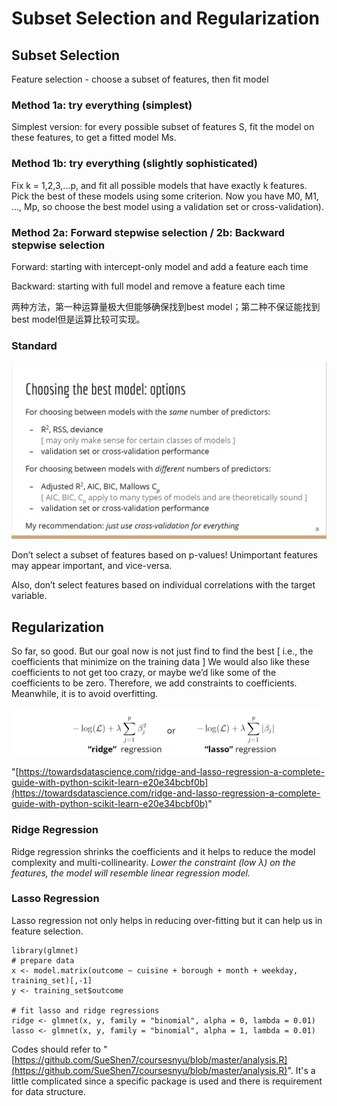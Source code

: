 # Subset Selection and Regularization

## Subset Selection

Feature selection - choose a subset of features, then fit model

### Method 1a: try everything \(simplest\)

Simplest version: for every possible subset of features S, fit the model on these features, to get a fitted model Ms.

### Method 1b: try everything \(slightly sophisticated\)

Fix k = 1,2,3,...p, and fit all possible models that have exactly k features. Pick the best of these models using some criterion. Now you have M0, M1, …, Mp, so choose the best model using a validation set or cross-validation\).

### Method 2a: Forward stepwise selection / 2b: Backward stepwise selection

Forward: starting with intercept-only model and add a feature each time

Backward: starting with full model and remove a feature each time

两种方法，第一种运算量极大但能够确保找到best model；第二种不保证能找到best model但是运算比较可实现。

### Standard

![](../../.gitbook/assets/image%20%28128%29.png)

Don’t select a subset of features based on p-values! Unimportant features may appear important, and vice-versa.

Also, don’t select features based on individual correlations with the target variable.

## Regularization

So far, so good. But our goal now is not just find to find the best \[ i.e., the coefficients that minimize on the training data \] We would also like these coefficients to not get too crazy, or maybe we’d like some of the coefficients to be zero. Therefore, we add constraints to coefficients. Meanwhile, it is to avoid overfitting.

![](../../.gitbook/assets/image%20%28127%29.png)

"[https://towardsdatascience.com/ridge-and-lasso-regression-a-complete-guide-with-python-scikit-learn-e20e34bcbf0b](https://towardsdatascience.com/ridge-and-lasso-regression-a-complete-guide-with-python-scikit-learn-e20e34bcbf0b)"

### Ridge Regression

Ridge regression shrinks the coefficients and it helps to reduce the model complexity and multi-collinearity. _Lower the constraint \(low λ\) on the features, the model will resemble linear regression model._

### Lasso Regression

 Lasso regression not only helps in reducing over-fitting but it can help us in feature selection.

```text
library(glmnet)
# prepare data
x <- model.matrix(outcome ~ cuisine + borough + month + weekday, training_set)[,-1]
y <- training_set$outcome

# fit lasso and ridge regressions
ridge <- glmnet(x, y, family = "binomial", alpha = 0, lambda = 0.01)
lasso <- glmnet(x, y, family = "binomial", alpha = 1, lambda = 0.01)
```

Codes should refer to "[https://github.com/SueShen7/coursesnyu/blob/master/analysis.R](https://github.com/SueShen7/coursesnyu/blob/master/analysis.R)". It's a little complicated since a specific package is used and there is requirement for data structure.


